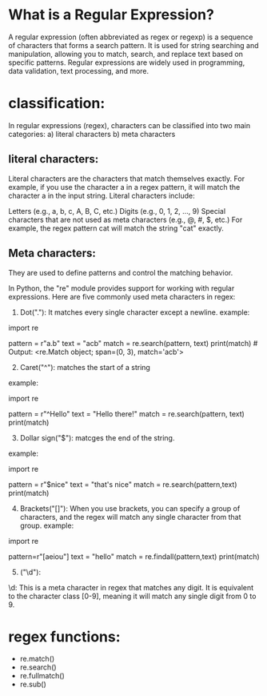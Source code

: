 # What is a Regular Expression?
A regular expression (often abbreviated as regex or regexp) is a sequence of characters that forms a search pattern.
It is used for string searching and manipulation, allowing you to match, search, and replace text based on specific patterns.
Regular expressions are widely used in programming, data validation, text processing, and more.

# classification:
In regular expressions (regex), characters can be classified into two main categories:
a) literal characters
b) meta characters

## literal characters: 
Literal characters are the characters that match themselves exactly. For example, if you use the character a in a regex pattern, it will match the character a in the input string. Literal characters include:

Letters (e.g., a, b, c, A, B, C, etc.)
Digits (e.g., 0, 1, 2, ..., 9)
Special characters that are not used as meta characters (e.g., @, #, $, etc.)
For example, the regex pattern cat will match the string "cat" exactly.

## Meta characters:
They are used to define patterns and control the matching behavior.

In Python, the "re" module provides support for working with regular expressions.
Here are five commonly used meta characters in regex:

1) Dot("."):
            It matches every single character except a newline.
example:

import re

pattern = r"a.b"
text = "acb"
match = re.search(pattern, text)
print(match)  # Output: <re.Match object; span=(0, 3), match='acb'>

2) Caret("^"):
                matches the start of a string

example:

import re

pattern = r"^Hello"
text = "Hello there!"
match = re.search(pattern, text)
print(match)

3) Dollar sign("$"):
                    matcges the end of the string.

example: 

import re

pattern = r"$nice"
text = "that's nice"
match = re.search(pattern,text)
print(match)

4) Brackets("[]"):
                When you use brackets, you can specify a group of characters, and the regex will match any single character from that group.
example:

import re


pattern=r"[aeiou"]
text = "hello"
match = re.findall(pattern,text)
print(match)

5) ("\d"):

\d: This is a meta character in regex that matches any digit. It is equivalent to the character class [0-9], meaning it will match any single digit from 0 to 9.



# regex functions:
- re.match()
- re.search()
- re.fullmatch()
- re.sub()
